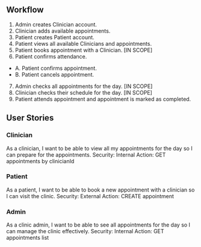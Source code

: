 ## Workflow
1. Admin creates Clinician account.
2. Clinician adds available appointments. 
3. Patient creates Patient account. 
4. Patient views all available Clinicians and appointments.
5. Patient books appointment with a Clinician. [IN SCOPE]
6. Patient confirms attendance.
  * A. Patient confirms appointment.
  * B. Patient cancels appointment.
7. Admin checks all appointments for the day. [IN SCOPE]
8. Clinician checks their schedule for the day. [IN SCOPE]
9. Patient attends appointment and appointment is marked as completed.

## User Stories
### Clinician
As a clinician, I want to be able to view all my appointments for the day so I can prepare for the appointments.
Security: Internal 
Action: GET appointments by clinicianId


### Patient
As a patient, I want to be able to book a new appointment with a clinician so I can visit the clinic.
Security: External
Action: CREATE appointment


### Admin
As a clinic admin, I want to be able to see all appointments for the day so I can manage the clinic effectively.
Security: Internal
Action: GET appointments list